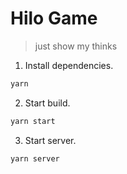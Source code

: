 # Hilo Game
> just show my thinks


1. Install dependencies.
```bash
yarn
```

2. Start build.
```bash
yarn start
```

3. Start server.
```bash
yarn server
```


